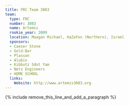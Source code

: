 ```yaml
---
title: FRC Team 3083
team:
  type: FRC
  number: 3083
  name: Artemis
  rookie_year: 2009
  location: Maagan Michael, HaZafon (Northern), Israel
  sponsors:
  - Caeser Stone
  - Gold-Bar
  - Plasson
  - Alubin
  - Kibbutz Sdot Yam
  - Netz Engineers
  - HOME SCHOOL
  links:
    Website: http://www.artemis3083.org
---
```


{% include remove_this_line_and_add_a_paragraph %}
